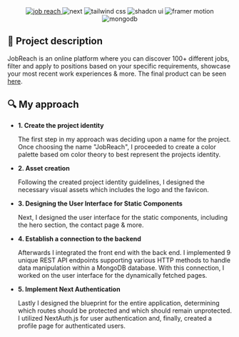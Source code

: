 <div align="center">
  <a href="https://jobreach.vercel.app/">
    <img src="https://i.ibb.co/d6BrGvB/Job-Reach-Github-Repo-Banner.png" alt="job reach"/>
  </a>
  <img src="https://img.shields.io/badge/Next-black?style=for-the-badge&logo=next.js&logoColor=white" alt="next"/>
  <img src="https://img.shields.io/badge/tailwindcss-%2338B2AC.svg?style=for-the-badge&logo=tailwind-css&logoColor=white" alt="tailwind css" />
  <img src="https://img.shields.io/badge/shadcn%2Fui-000?style=for-the-badge&logo=shadcnui&logoColor=fff" alt="shadcn ui" />
  <img src="https://img.shields.io/badge/-Framer-black?style=for-the-badge&logoColor=white&logo=framer&color=0055FF" alt="framer motion" />
  <img src="https://img.shields.io/badge/MongoDB-%234ea94b.svg?style=for-the-badge&logo=mongodb&logoColor=white" alt="mongodb" />
</div>
<h2>📜 Project description</h2>
<p>JobReach is an online platform where you can discover 100+ different jobs, filter and apply to positions based on your specific requirements, showcase your most recent work experiences & more. The final product can be seen <a href="https://jobreach.vercel.app">here</a>.</p>
<h2>🔍 My approach</h2>
<ul>
  <li><strong>1. Create the project identity</strong></li>
  <p> The first step in my approach was deciding upon a name for the project. Once choosing the name "JobReach", I proceeded to create a color palette based om color theory to best represent the projects identity.</p>
  <li><strong>2. Asset creation</strong></li>
  <p>Following the created project identity guidelines, I designed the necessary visual assets which includes the logo and the favicon. </p>
  <li><strong>3. Designing the User Interface for Static Components</strong></li>
  <p>Next, I designed the user interface for the static components, including the hero section, the contact page & more.</p>
  <li><strong>4. Establish a connection to the backend</strong></li>
  <p>Afterwards I integrated the front end with the back end. I implemented 9 unique REST API endpoints supporting various HTTP methods to handle data manipulation within a MongoDB database. With this connection, I worked on the user interface for the dynamically fetched pages.</p>
  <li><strong>5. Implement Next Authentication</strong></li>
  <p>Lastly I designed the blueprint for the entire application, determining which routes should be protected and which should remain unprotected. I utilized NextAuth.js for user authentication and, finally, created a profile page for authenticated users.</p>
</ul>
